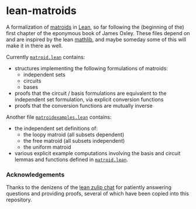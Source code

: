 # lean-matroids

A formalization of [matroids](https://en.wikipedia.org/wiki/Matroid) in [Lean](https://leanprover.github.io), so far following the (beginning of the) first chapter of the eponymous book of James Oxley. These files depend on and are inspired by the lean [mathlib](https://github.com/leanprover/mathlib), and maybe someday some of this will make it in there as well.

Currently [`matroid.lean`](src/matroid.lean) contains:
* structures implementing the following formulations of matroids:
  * independent sets
  * circuits
  * bases
* proofs that the circuit / basis formulations are equivalent to the independent set formulation, via explicit conversion functions
* proofs that the conversion functions are mutually inverse

Another file [`matroidexamples.lean`](src/matroidexamples.lean) contains:
* the independent set definitions of:
  * the loopy matroid (all subsets dependent)
  * the free matroid (all subsets independent)
  * the uniform matroid
* various explicit example computations involving the basis and circuit lemmas and functions defined in [`matroid.lean`](src/matroid.lean).

### Acknowledgements

Thanks to the denizens of the [lean zulip chat](https://leanprover.zulipchat.com) for patiently answering questions and providing proofs, several of which have been copied into this repository.
